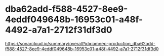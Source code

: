 # dba62add-f588-4527-8ee9-4eddf049648b-16953c01-a48f-4492-a7a1-2712f31df3d0
https://sonarcloud.io/summary/overall?id=iamneo-production_dba62add-f588-4527-8ee9-4eddf049648b-16953c01-a48f-4492-a7a1-2712f31df3d0
